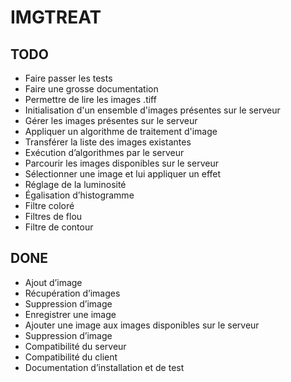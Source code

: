 # IMGTREAT

## TODO

- Faire passer les tests
- Faire une grosse documentation
- Permettre de lire les images .tiff
- Initialisation d'un ensemble d'images présentes sur le serveur
- Gérer les images présentes sur le serveur
- Appliquer un algorithme de traitement d'image
- Transférer la liste des images existantes
- Exécution d’algorithmes par le serveur
- Parcourir les images disponibles sur le serveur
- Sélectionner une image et lui appliquer un effet
- Réglage de la luminosité
- Égalisation d’histogramme
- Filtre coloré
- Filtres de flou
- Filtre de contour

## DONE

- Ajout d’image
- Récupération d’images
- Suppression d’image
- Enregistrer une image
- Ajouter une image aux images disponibles sur le serveur
- Suppression d’image
- Compatibilité du serveur
- Compatibilité du client
- Documentation d’installation et de test
